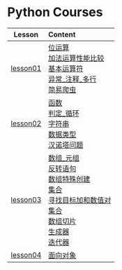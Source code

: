 # Python Courses
Lesson         |Content        
|:-:|:-|
|[lesson01](./1.基础入门/lesson01)  |[位运算](./1.基础入门/lesson01/%E4%BD%8D%E8%BD%AC%E6%8D%A2.py)<br>[加法运算性能比较](./1.基础入门/lesson01/%E5%8A%A0%E6%B3%95%E8%BF%90%E7%AE%97%E6%80%A7%E8%83%BD%E6%AF%94%E8%BE%83.py)<br>[基本运算符](./1.基础入门/lesson01/%E5%9F%BA%E6%9C%AC%E8%BF%90%E7%AE%97%E7%AC%A6.py)<br>[异常_注释_多行](./1.基础入门/lesson01/%E5%BC%82%E5%B8%B8_%E6%B3%A8%E9%87%8A_%E5%A4%9A%E8%A1%8C.py)<br>[简易爬虫](./1.基础入门/lesson01/%E7%AE%80%E6%98%93%E7%88%AC%E8%99%AB.py)|
|[lesson02](./1.基础入门/lesson02)|[函数](./1.基础入门/lesson02/%E5%87%BD%E6%95%B0.py)<br>[判定_循环](./1.基础入门/lesson02/%E5%88%A4%E5%AE%9A_%E5%BE%AA%E7%8E%AF.py)<br>[字符串](./1.基础入门/lesson02/%E5%AD%97%E7%AC%A6%E4%B8%B2.py)<br>[数据类型](./1.基础入门/lesson02/%E6%95%B0%E6%8D%AE%E7%B1%BB%E5%9E%8B.py)<br>[汉诺塔问题](./1.基础入门/lesson02/%E6%B1%89%E8%AF%BA%E5%A1%94%E9%97%AE%E9%A2%98.py)|
|[lesson03](./1.基础入门/lesson03)|[数组_元组](./1.基础入门/lesson03/list_tuple.py)<br>[反转语句](./1.基础入门/lesson03/reverse_by_word.py)<br>[数组特殊创建](./1.基础入门/lesson03/comprehension.py)<br>[集合](./1.基础入门/lesson03/set.py)<br>[寻找目标加和数值对](./1.基础入门/lesson03/two_sum.py)<br>[集合](./1.基础入门/lesson03/set.py)<br>[数组切片](./1.基础入门/lesson03/slice.py)<br>[生成器](./1.基础入门/lesson03/generator.py)<br>[迭代器](./1.基础入门/lesson03/iter.py)|
|[lesson04](./1.基础入门/lesson04)|[面向对象](./1.基础入门/lesson04/%E9%9D%A2%E5%90%91%E5%AF%B9%E8%B1%A1.py)|

